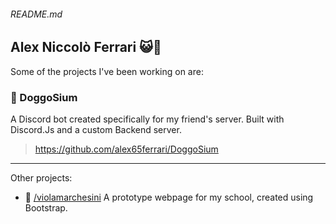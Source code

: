 ###### README.md
## Alex Niccolò Ferrari 😺🥪

Some of the projects I've been working on are:

### 🐶 DoggoSium

A Discord bot created specifically for my friend's server. Built with Discord.Js and a custom Backend server.

> <https://github.com/alex65ferrari/DoggoSium>

----

Other projects:

- 🏫 [/violamarchesini](https://github.com/alex65ferrari/violamarchesini) A prototype webpage for my school, created using Bootstrap.
